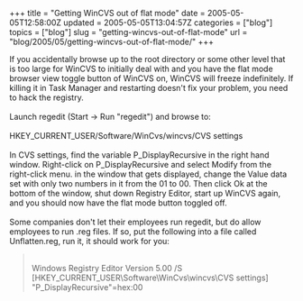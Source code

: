 +++
title = "Getting WinCVS out of flat mode"
date = 2005-05-05T12:58:00Z
updated = 2005-05-05T13:04:57Z
categories = ["blog"]
topics = ["blog"]
slug = "getting-wincvs-out-of-flat-mode"
url = "blog/2005/05/getting-wincvs-out-of-flat-mode/"
+++

If you accidentally browse up to the root directory or some other level that is too large for WinCVS to initially deal with and you have the flat mode browser view toggle button of WinCVS on, WinCVS will freeze indefinitely.  If killing it in Task Manager and restarting doesn't fix your problem, you need to hack the registry.<br /> <br />Launch regedit (Start -> Run   "regedit") and browse to:<br /> <br />        HKEY_CURRENT_USER/Software/WinCvs/wincvs/CVS settings<br /> <br />In CVS settings, find the variable  P_DisplayRecursive in the right hand window.  Right-click on P_DisplayRecursive and select Modify from the right-click menu.  in the window that gets displayed, change the Value data set with only two numbers in it from the 01 to 00.  Then click Ok at the bottom of the window, shut down Registry Editor, start up WinCVS again, and you should now have the flat mode button toggled off.<br /><br />Some companies don't let their employees run regedit, but do allow employees to run .reg files. If so, put the following into a file called Unflatten.reg, run it, it should work for you:<br /><blockquote><br />Windows Registry Editor Version 5.00 /S<br />[HKEY_CURRENT_USER\Software\WinCvs\wincvs\CVS settings]<br />"P_DisplayRecursive"=hex:00 </blockquote>
